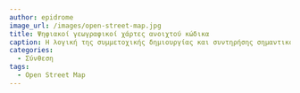 ```yaml
---
author: epidrome
image_url: /images/open-street-map.jpg
title: Ψηφιακοί γεωγραφικοί χάρτες ανοιχτού κώδικα 
caption: Η λογική της συμμετοχικής δημιουργίας και συντηρήσης σημαντικού περιεχομένου όπως στην εγκυκλοπαίδεια Wikipedia εφαρμόστηκε με επιτυχία και σε άλλους τομείς όπως οι χάρτες, οι οποίοι σε μια περίπτωση φυσικής καταστροφής ενημερώθηκαν πιο γρήγορα και πιο αποτελεσματικά από τους αντίστοιχους ιδιωτικούς.
categories:
  - Σύνθεση 
tags:
  - Open Street Map
---
```

